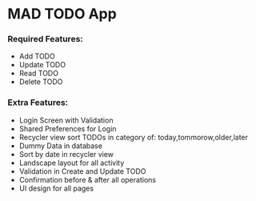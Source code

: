 # MAD TODO App

### Required Features:
- Add TODO
- Update TODO
- Read TODO
- Delete TODO

### Extra Features:
- Login Screen with Validation
- Shared Preferences for Login
- Recycler view sort TODOs in category of: today,tommorow,older,later
- Dummy Data in database
- Sort by date in recycler view
- Landscape layout for all activity
- Validation in Create and Update TODO
- Confirmation before & after all operations
- UI design for all pages
